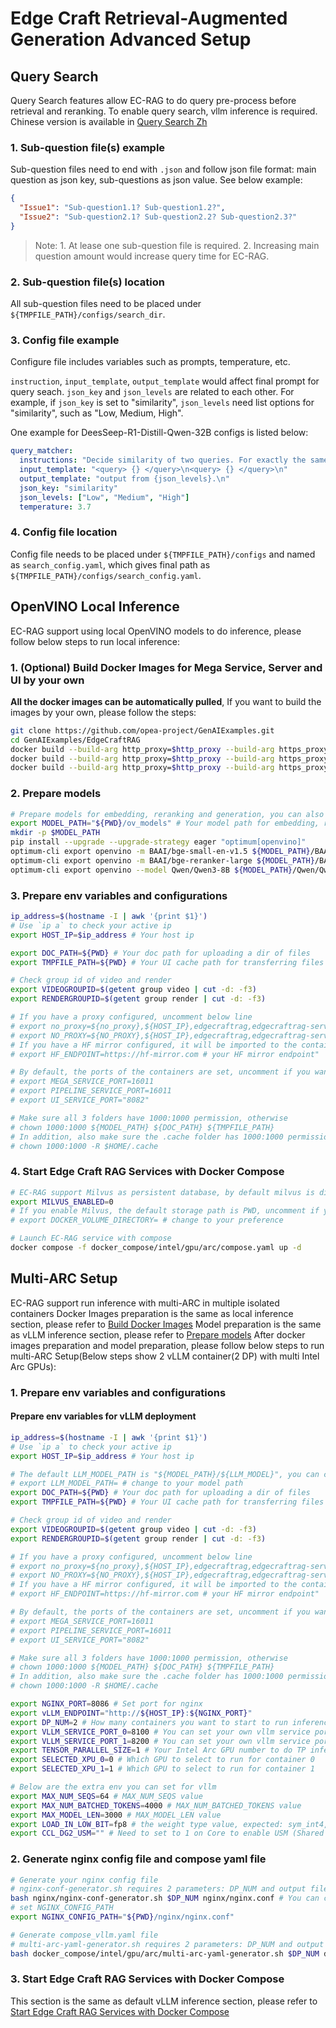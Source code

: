# Edge Craft Retrieval-Augmented Generation Advanced Setup

## Query Search

Query Search features allow EC-RAG to do query pre-process before retrieval and reranking. To enable query search, vllm inference is required. Chinese version is available in [Query Search Zh](docs/Query_Search_Zh.md)

### 1. Sub-question file(s) example

Sub-question files need to end with `.json` and follow json file format: main question as json key, sub-questions as json value. See below example:

```json
{
  "Issue1": "Sub-question1.1? Sub-question1.2?",
  "Issue2": "Sub-question2.1? Sub-question2.2? Sub-question2.3?"
}
```

> Note: 1. At lease one sub-question file is required. 2. Increasing main question amount would increase query time for EC-RAG.

### 2. Sub-question file(s) location

All sub-question files need to be placed under `${TMPFILE_PATH}/configs/search_dir`.

### 3. Config file example

Configure file includes variables such as prompts, temperature, etc. 

`instruction`, `input_template`, `output_template` would affect final prompt for query seach. 
`json_key` and `json_levels` are related to each other. For example, if `json_key` is set to "similarity", `json_levels` need list options for "similarity", such as "Low, Medium, High".

One example for DeesSeep-R1-Distill-Qwen-32B configs is listed below:

```yaml
query_matcher:
  instructions: "Decide similarity of two queries. For exactly the same, mark as High, for totally different, mark as Low.\n"
  input_template: "<query> {} </query>\n<query> {} </query>\n"
  output_template: "output from {json_levels}.\n"
  json_key: "similarity"
  json_levels: ["Low", "Medium", "High"]
  temperature: 3.7
```

### 4. Config file location

Config file needs to be placed under `${TMPFILE_PATH}/configs` and named as `search_config.yaml`, which gives final path as `${TMPFILE_PATH}/configs/search_config.yaml`.


## OpenVINO Local Inference

EC-RAG support using local OpenVINO models to do inference, please follow below steps to run local inference:

### 1. (Optional) Build Docker Images for Mega Service, Server and UI by your own

**All the docker images can be automatically‌ pulled**, If you want to build the images by your own, please follow the steps:

```bash
git clone https://github.com/opea-project/GenAIExamples.git
cd GenAIExamples/EdgeCraftRAG
docker build --build-arg http_proxy=$http_proxy --build-arg https_proxy=$https_proxy --build-arg no_proxy="$no_proxy" -t opea/edgecraftrag:latest -f Dockerfile .
docker build --build-arg http_proxy=$http_proxy --build-arg https_proxy=$https_proxy --build-arg no_proxy="$no_proxy" -t opea/edgecraftrag-server:latest -f Dockerfile.server .
docker build --build-arg http_proxy=$http_proxy --build-arg https_proxy=$https_proxy --build-arg no_proxy="$no_proxy" -t opea/edgecraftrag-ui:latest -f ui/docker/Dockerfile.ui .
```

### 2. Prepare models

```bash
# Prepare models for embedding, reranking and generation, you can also choose other OpenVINO optimized models
export MODEL_PATH="${PWD}/ov_models" # Your model path for embedding, reranking and LLM models
mkdir -p $MODEL_PATH
pip install --upgrade --upgrade-strategy eager "optimum[openvino]"
optimum-cli export openvino -m BAAI/bge-small-en-v1.5 ${MODEL_PATH}/BAAI/bge-small-en-v1.5 --task sentence-similarity
optimum-cli export openvino -m BAAI/bge-reranker-large ${MODEL_PATH}/BAAI/bge-reranker-large --task text-classification
optimum-cli export openvino --model Qwen/Qwen3-8B ${MODEL_PATH}/Qwen/Qwen3-8B/INT4_compressed_weights --task text-generation-with-past --weight-format int4 --group-size 128 --ratio 0.8
```

### 3. Prepare env variables and configurations

```bash
ip_address=$(hostname -I | awk '{print $1}')
# Use `ip a` to check your active ip
export HOST_IP=$ip_address # Your host ip

export DOC_PATH=${PWD} # Your doc path for uploading a dir of files
export TMPFILE_PATH=${PWD} # Your UI cache path for transferring files

# Check group id of video and render
export VIDEOGROUPID=$(getent group video | cut -d: -f3)
export RENDERGROUPID=$(getent group render | cut -d: -f3)

# If you have a proxy configured, uncomment below line
# export no_proxy=${no_proxy},${HOST_IP},edgecraftrag,edgecraftrag-server
# export NO_PROXY=${NO_PROXY},${HOST_IP},edgecraftrag,edgecraftrag-server
# If you have a HF mirror configured, it will be imported to the container
# export HF_ENDPOINT=https://hf-mirror.com # your HF mirror endpoint"

# By default, the ports of the containers are set, uncomment if you want to change
# export MEGA_SERVICE_PORT=16011
# export PIPELINE_SERVICE_PORT=16011
# export UI_SERVICE_PORT="8082"

# Make sure all 3 folders have 1000:1000 permission, otherwise
# chown 1000:1000 ${MODEL_PATH} ${DOC_PATH} ${TMPFILE_PATH}
# In addition, also make sure the .cache folder has 1000:1000 permission, otherwise
# chown 1000:1000 -R $HOME/.cache
```

### 4. Start Edge Craft RAG Services with Docker Compose

```bash
# EC-RAG support Milvus as persistent database, by default milvus is disabled, you can choose to set MILVUS_ENABLED=1 to enable it
export MILVUS_ENABLED=0
# If you enable Milvus, the default storage path is PWD, uncomment if you want to change:
# export DOCKER_VOLUME_DIRECTORY= # change to your preference

# Launch EC-RAG service with compose
docker compose -f docker_compose/intel/gpu/arc/compose.yaml up -d
```

## Multi-ARC Setup

EC-RAG support run inference with multi-ARC in multiple isolated containers
Docker Images preparation is the same as local inference section, please refer to [Build Docker Images](#1-optional-build-docker-images-for-mega-service-server-and-ui-by-your-own)
Model preparation is the same as vLLM inference section, please refer to [Prepare models](../README.md#2-prepare-models)
After docker images preparation and model preparation, please follow below steps to run multi-ARC Setup(Below steps show 2 vLLM container(2 DP) with  multi Intel Arc GPUs):

### 1. Prepare env variables and configurations

#### Prepare env variables for vLLM deployment

```bash
ip_address=$(hostname -I | awk '{print $1}')
# Use `ip a` to check your active ip
export HOST_IP=$ip_address # Your host ip

# The default LLM_MODEL_PATH is "${MODEL_PATH}/${LLM_MODEL}", you can change to your model path
# export LLM_MODEL_PATH= # change to your model path
export DOC_PATH=${PWD} # Your doc path for uploading a dir of files
export TMPFILE_PATH=${PWD} # Your UI cache path for transferring files

# Check group id of video and render
export VIDEOGROUPID=$(getent group video | cut -d: -f3)
export RENDERGROUPID=$(getent group render | cut -d: -f3)

# If you have a proxy configured, uncomment below line
# export no_proxy=${no_proxy},${HOST_IP},edgecraftrag,edgecraftrag-server
# export NO_PROXY=${NO_PROXY},${HOST_IP},edgecraftrag,edgecraftrag-server
# If you have a HF mirror configured, it will be imported to the container
# export HF_ENDPOINT=https://hf-mirror.com # your HF mirror endpoint"

# By default, the ports of the containers are set, uncomment if you want to change
# export MEGA_SERVICE_PORT=16011
# export PIPELINE_SERVICE_PORT=16011
# export UI_SERVICE_PORT="8082"

# Make sure all 3 folders have 1000:1000 permission, otherwise
# chown 1000:1000 ${MODEL_PATH} ${DOC_PATH} ${TMPFILE_PATH}
# In addition, also make sure the .cache folder has 1000:1000 permission, otherwise
# chown 1000:1000 -R $HOME/.cache

export NGINX_PORT=8086 # Set port for nginx
export vLLM_ENDPOINT="http://${HOST_IP}:${NGINX_PORT}"
export DP_NUM=2 # How many containers you want to start to run inference
export VLLM_SERVICE_PORT_0=8100 # You can set your own vllm service port
export VLLM_SERVICE_PORT_1=8200 # You can set your own vllm service port
export TENSOR_PARALLEL_SIZE=1 # Your Intel Arc GPU number to do TP inference
export SELECTED_XPU_0=0 # Which GPU to select to run for container 0
export SELECTED_XPU_1=1 # Which GPU to select to run for container 1

# Below are the extra env you can set for vllm
export MAX_NUM_SEQS=64 # MAX_NUM_SEQS value
export MAX_NUM_BATCHED_TOKENS=4000 # MAX_NUM_BATCHED_TOKENS value
export MAX_MODEL_LEN=3000 # MAX_MODEL_LEN value
export LOAD_IN_LOW_BIT=fp8 # the weight type value, expected: sym_int4, asym_int4, sym_int5, asym_int5 or sym_int8
export CCL_DG2_USM="" # Need to set to 1 on Core to enable USM (Shared Memory GPUDirect). Xeon supports P2P and doesn't need this.
```

### 2. Generate nginx config file and compose yaml file

```bash
# Generate your nginx config file
# nginx-conf-generator.sh requires 2 parameters: DP_NUM and output filepath
bash nginx/nginx-conf-generator.sh $DP_NUM nginx/nginx.conf # You can change TEMP_FILE_PATH to your reference
# set NGINX_CONFIG_PATH
export NGINX_CONFIG_PATH="${PWD}/nginx/nginx.conf"

# Generate compose_vllm.yaml file
# multi-arc-yaml-generator.sh requires 2 parameters: DP_NUM and output filepath 
bash docker_compose/intel/gpu/arc/multi-arc-yaml-generator.sh $DP_NUM docker_compose/intel/gpu/arc/compose_vllm.yaml
```

### 3. Start Edge Craft RAG Services with Docker Compose

This section is the same as default vLLM inference section, please refer to [Start Edge Craft RAG Services with Docker Compose](../README.md#4-start-edge-craft-rag-services-with-docker-compose)